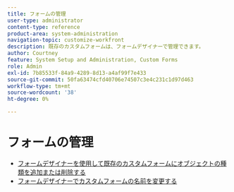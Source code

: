 ```yaml
---
title: フォームの管理
user-type: administrator
content-type: reference
product-area: system-administration
navigation-topic: customize-workfront
description: 既存のカスタムフォームは、フォームデザイナーで管理できます。
author: Courtney
feature: System Setup and Administration, Custom Forms
role: Admin
exl-id: 7b85533f-84a9-4289-8d13-a4af99f7e433
source-git-commit: 50fa63474cfd40706e74507c3e4c231c1d97d463
workflow-type: tm+mt
source-wordcount: '38'
ht-degree: 0%

---
```


# フォームの管理

* [フォームデザイナーを使用して既存のカスタムフォームにオブジェクトの種類を追加または削除する](/help/quicksilver/administration-and-setup/customize-workfront/create-manage-custom-forms/form-designer/manage-a-form/add-or-remove-objects-from-a-form.md)
* [フォームデザイナーでカスタムフォームの名前を変更する](/help/quicksilver/administration-and-setup/customize-workfront/create-manage-custom-forms/form-designer/manage-a-form/rename-a-custom-form.md)
